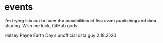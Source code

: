 # events

I'm trying this out to learn the possibilities of live event publishing and data-sharing. Wish me luck, GitHub gods.

Halsey Payne
Earth Day's unofficial data guy
2.18.2020

